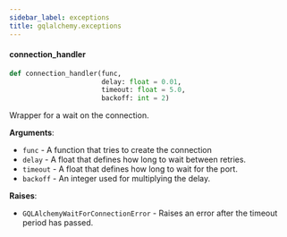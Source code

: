 ```yaml
---
sidebar_label: exceptions
title: gqlalchemy.exceptions
---
```


#### connection\_handler

```python
def connection_handler(func,
                       delay: float = 0.01,
                       timeout: float = 5.0,
                       backoff: int = 2)
```

Wrapper for a wait on the connection.

**Arguments**:

- `func` - A function that tries to create the connection
- `delay` - A float that defines how long to wait between retries.
- `timeout` - A float that defines how long to wait for the port.
- `backoff` - An integer used for multiplying the delay.
  

**Raises**:

- `GQLAlchemyWaitForConnectionError` - Raises an error
  after the timeout period has passed.

